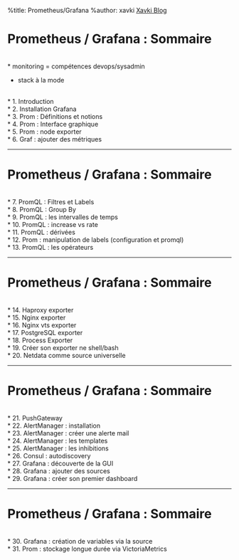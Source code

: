 %title: Prometheus/Grafana
%author: xavki
[Xavki Blog](https://xavki.blog)



# Prometheus / Grafana : Sommaire


<br>
* monitoring = compétences devops/sysadmin

* stack à la mode

<br>
* 1. Introduction

<br>
* 2. Installation Grafana

<br>
* 3. Prom : Définitions et notions

<br>
* 4. Prom : Interface graphique

<br>
* 5. Prom : node exporter

<br>
* 6. Graf : ajouter des métriques


--------------------------------------------------------------------


# Prometheus / Grafana : Sommaire


<br>
* 7. PromQL : Filtres et Labels

<br>
* 8. PromQL : Group By

<br>
* 9. PromQL : les intervalles de temps

<br>
* 10. PromQL : increase vs rate

<br>
* 11. PromQL : dérivées

<br>
* 12. Prom : manipulation de labels (configuration et promql)

<br>
* 13. PromQL : les opérateurs

--------------------------------------------------------------------


# Prometheus / Grafana : Sommaire


<br>
* 14. Haproxy exporter

<br>
* 15. Nginx exporter

<br>
* 16. Nginx vts exporter

<br>
* 17. PostgreSQL exporter

<br>
* 18. Process Exporter

<br>
* 19. Créer son exporter ne shell/bash

<br>
* 20. Netdata comme source universelle


--------------------------------------------------------------------- 


# Prometheus / Grafana : Sommaire


<br>
* 21. PushGateway

<br>
* 22. AlertManager : installation

<br>
* 23. AlertManager : créer une alerte mail

<br>
* 24. AlertManager : les templates

<br>
* 25. AlertManager : les inhibitions

<br>
* 26. Consul : autodiscovery

<br>
* 27. Grafana : découverte de la GUI

<br>
* 28. Grafana : ajouter des sources

<br>
* 29. Grafana : créer son premier dashboard


--------------------------------------------------------------------- 


# Prometheus / Grafana : Sommaire


<br>
* 30. Grafana : création de variables via la source

<br>
* 31. Prom : stockage longue durée via VictoriaMetrics
